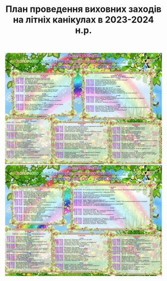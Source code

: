 ﻿---
title: План проведення виховних заходів на літніх канікулах в 2023-2024 н.р.
---

![](1.jpg)
![](2.jpg)
